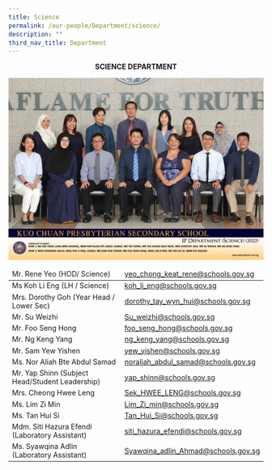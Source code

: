 ```yaml
---
title: Science
permalink: /our-people/Department/science/
description: ""
third_nav_title: Department
---
```

**<center>SCIENCE DEPARTMENT</center>**


![](/images/Our%20People/Departments/sci.jpg)

<table>
<thead>
  <tr>
    <td>Mr. Rene Yeo (HOD/ Science)</td>
    <td><a href="mailto:yeo_chong_keat_rene@schools.gov.sg">yeo_chong_keat_rene@schools.gov.sg</a></td>
  </tr>
</thead>
<tbody>
	<tr>
    <td>Ms Koh Li Eng (LH / Science)</td>
    <td><a href="mailto:koh_li_eng@schools.gov.sg">koh_li_eng@schools.gov.sg</a></td>
  </tr>
  <tr>
    <td>Mrs. Dorothy Goh (Year Head / Lower Sec)</td>
    <td><a href="mailto:dorothy_tay_wyn_hui@schools.gov.sg">dorothy_tay_wyn_hui@schools.gov.sg</a></td>
  </tr>
  <tr>
    <td>Mr. Su Weizhi</td>
    <td><a href="mailto:Su_weizhi@schools.gov.sg">Su_weizhi@schools.gov.sg</a></td>
  </tr>
  <tr>
    <td>Mr. Foo Seng Hong</td>
    <td><a href="mailto:foo_seng_hong@schools.gov.sg">foo_seng_hong@schools.gov.sg</a></td>
  </tr>
  <tr>
    <td>Mr. Ng Keng Yang</td>
    <td><a href="mailto:ng_keng_yang@schools.gov.sg">ng_keng_yang@schools.gov.sg</a></td>
  </tr>
  <tr>
    <td>Mr. Sam Yew Yishen</td>
    <td><a href="mailto:yew_yishen@schools.gov.sg">yew_yishen@schools.gov.sg</a></td>
  </tr>
  <tr>
    <td>Ms. Nor Aliah Bte Abdul Samad</td>
    <td><a href="mailto:noraliah_abdul_samad@schools.gov.sg">noraliah_abdul_samad@schools.gov.sg</a></td>
  </tr>
  <tr>
    <td>Mr. Yap Shinn (Subject Head/Student Leadership)</td>
    <td><a href="mailto:yap_shinn@schools.gov.sg">yap_shinn@schools.gov.sg</a></td>
  </tr>
  <tr>
    <td>Mrs. Cheong Hwee Leng</td>
    <td><a href="mailto:Sek_HWEE_LENG@schools.gov.sg">Sek_HWEE_LENG@schools.gov.sg</a></td>
  </tr>
  <tr>
    <td>Ms. Lim Zi Min</td>
    <td><a href="mailto:Lim_Zi_min@schools.gov.sg">Lim_Zi_min@schools.gov.sg</a></td>
  </tr>
  
  <tr>
    <td>Ms. Tan Hui Si</td>
    <td><a href="mailto:Tan_Hui_Si@schools.gov.sg">Tan_Hui_Si@schools.gov.sg</a></td>
  </tr>
  <tr>
    <td>Mdm. Siti Hazura Efendi (Laboratory Assistant)</td>
    <td><a href="mailto:siti_hazura_efendi@schools.gov.sg">siti_hazura_efendi@schools.gov.sg</a></td>
  </tr>
  <tr>
    <td>Ms. Syawqina Adlin (Laboratory Assistant)</td>
    <td><a href="mailto:Syawqina_adlin_Ahmad@schools.gov.sg">Syawqina_adlin_Ahmad@schools.gov.sg</a></td>
  </tr>
</tbody>
</table>
